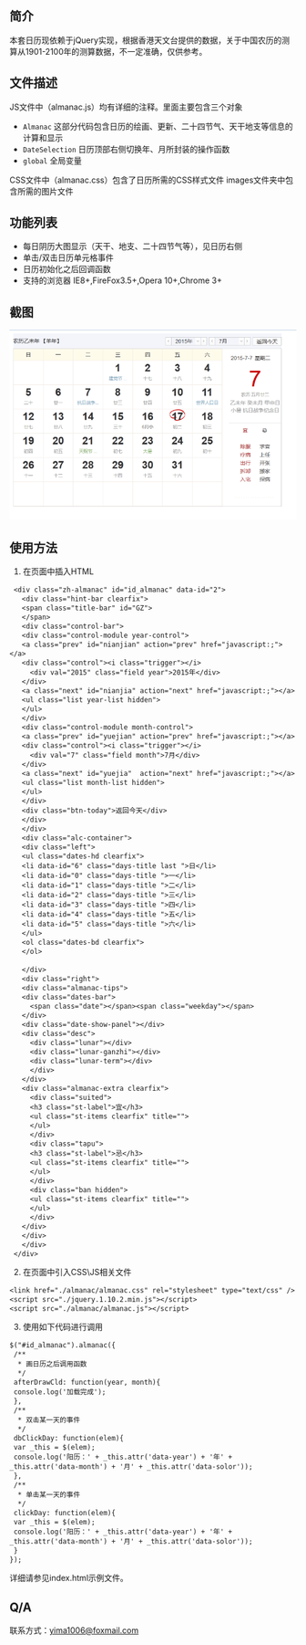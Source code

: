 ## 简介
 本套日历现依赖于jQuery实现，根据香港天文台提供的数据，关于中国农历的测算从1901-2100年的测算数据，不一定准确，仅供参考。

## 文件描述
  JS文件中（almanac.js）均有详细的注释。里面主要包含三个对象
  * `Almanac` 这部分代码包含日历的绘画、更新、二十四节气、天干地支等信息的计算和显示
  * `DateSelection` 日历顶部右侧切换年、月所封装的操作函数
  * `global` 全局变量

  CSS文件中（almanac.css）包含了日历所需的CSS样式文件
  images文件夹中包含所需的图片文件

## 功能列表
  * 每日阴历大图显示（天干、地支、二十四节气等），见日历右侧
  * 单击/双击日历单元格事件
  * 日历初始化之后回调函数
  * 支持的浏览器 IE8+,FireFox3.5+,Opera 10+,Chrome 3+ 

## 截图
  ![日历截图](shortcut.png)

## 使用方法
  1. 在页面中插入HTML
  ```
   <div class="zh-almanac" id="id_almanac" data-id="2">
     <div class="hint-bar clearfix">
     <span class="title-bar" id="GZ">
     </span>
     <div class="control-bar">
     <div class="control-module year-control">
     <a class="prev" id="nianjian" action="prev" href="javascript:;"></a>
     <div class="control"><i class="trigger"></i>
       <div val="2015" class="field year">2015年</div>
     </div>
     <a class="next" id="nianjia" action="next" href="javascript:;"></a>
     <ul class="list year-list hidden">
     </ul>
     </div>
     <div class="control-module month-control">
     <a class="prev" id="yuejian" action="prev" href="javascript:;"></a>
     <div class="control"><i class="trigger"></i>
       <div val="7" class="field month">7月</div>
     </div>
     <a class="next" id="yuejia"  action="next" href="javascript:;"></a>
     <ul class="list month-list hidden">
     </ul>
     </div>
     <div class="btn-today">返回今天</div>
     </div>
     </div>
     <div class="alc-container">
     <div class="left">
     <ul class="dates-hd clearfix">
     <li data-id="6" class="days-title last ">日</li>
     <li data-id="0" class="days-title ">一</li>
     <li data-id="1" class="days-title ">二</li>
     <li data-id="2" class="days-title ">三</li>
     <li data-id="3" class="days-title ">四</li>
     <li data-id="4" class="days-title ">五</li>
     <li data-id="5" class="days-title ">六</li>
     </ul>
     <ol class="dates-bd clearfix">
     </ol>
   
     </div>
     <div class="right">
     <div class="almanac-tips">
     <div class="dates-bar">
       <span class="date"></span><span class="weekday"></span>
     </div>
     <div class="date-show-panel"></div>
     <div class="desc">
       <div class="lunar"></div>
       <div class="lunar-ganzhi"></div>
       <div class="lunar-term"></div>
       </div>
     </div>
     <div class="almanac-extra clearfix">
       <div class="suited">
       <h3 class="st-label">宜</h3>
       <ul class="st-items clearfix" title="">
       </ul>
       </div>
       <div class="tapu">
       <h3 class="st-label">忌</h3>
       <ul class="st-items clearfix" title="">
       </ul>
       </div>
       <div class="ban hidden">
       <ul class="st-items clearfix" title="">
       </ul>
       </div>
     </div>
     </div>
     </div>
   </div>
   ```
  2. 在页面中引入CSS\JS相关文件
  ```
  <link href="./almanac/almanac.css" rel="stylesheet" type="text/css" />
  <script src="./jquery.1.10.2.min.js"></script> 
  <script src="./almanac/almanac.js"></script>
  ```
  3. 使用如下代码进行调用
   ```
  $("#id_almanac").almanac({
    /**
     * 画日历之后调用函数
     */
    afterDrawCld: function(year, month){
    console.log('加载完成');
    },
    /**
     * 双击某一天的事件
     */
    dbClickDay: function(elem){
    var _this = $(elem);
    console.log('阳历：' + _this.attr('data-year') + '年' + _this.attr('data-month') + '月' + _this.attr('data-solor'));
    },
    /**
     * 单击某一天的事件
     */
    clickDay: function(elem){
    var _this = $(elem);
    console.log('阳历：' + _this.attr('data-year') + '年' + _this.attr('data-month') + '月' + _this.attr('data-solor'));
    }
  });
  ```
详细请参见index.html示例文件。

## Q/A
  联系方式：yima1006@foxmail.com